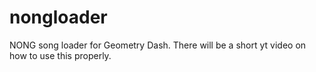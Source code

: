 # nongloader
NONG song loader for Geometry Dash. There will be a short yt video on how to use this properly.

